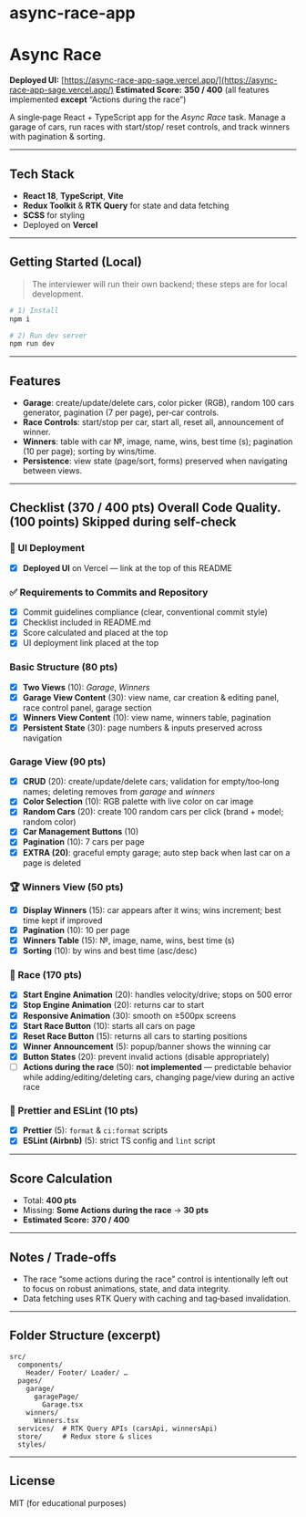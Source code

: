 # async-race-app
# Async Race

**Deployed UI:** [https://async-race-app-sage.vercel.app/](https://async-race-app-sage.vercel.app/)
**Estimated Score:** **350 / 400** (all features implemented **except** “Actions during the race”)

A single‑page React + TypeScript app for the *Async Race* task. Manage a garage of cars, run races with start/stop/ reset controls, and track winners with pagination & sorting.

---

## Tech Stack

* **React 18**, **TypeScript**, **Vite**
* **Redux Toolkit** & **RTK Query** for state and data fetching
* **SCSS** for styling
* Deployed on **Vercel**

---

## Getting Started (Local)

> The interviewer will run their own backend; these steps are for local development.

```bash
# 1) Install
npm i

# 2) Run dev server
npm run dev
```

---

## Features

* **Garage**: create/update/delete cars, color picker (RGB), random 100 cars generator, pagination (7 per page), per‑car controls.
* **Race Controls**: start/stop per car, start all, reset all, announcement of winner.
* **Winners**: table with car №, image, name, wins, best time (s); pagination (10 per page); sorting by wins/time.
* **Persistence**: view state (page/sort, forms) preserved when navigating between views.

---

## Checklist **(370 / 400 pts)** Overall Code Quality. (100 points) Skipped during self-check

### 🚀 UI Deployment

* [x] **Deployed UI** on Vercel — link at the top of this README

### ✅ Requirements to Commits and Repository

* [x] Commit guidelines compliance (clear, conventional commit style)
* [x] Checklist included in README.md
* [x] Score calculated and placed at the top
* [x] UI deployment link placed at the top

### Basic Structure (**80 pts**)

* [x] **Two Views** (10): *Garage*, *Winners*
* [x] **Garage View Content** (30): view name, car creation & editing panel, race control panel, garage section
* [x] **Winners View Content** (10): view name, winners table, pagination
* [x] **Persistent State** (30): page numbers & inputs preserved across navigation

### Garage View (**90 pts**)

* [x] **CRUD** (20): create/update/delete cars; validation for empty/too‑long names; deleting removes from *garage* and *winners*
* [x] **Color Selection** (10): RGB palette with live color on car image
* [x] **Random Cars** (20): create 100 random cars per click (brand + model; random color)
* [x] **Car Management Buttons** (10)
* [x] **Pagination** (10): 7 cars per page
* [x] **EXTRA (20)**: graceful empty garage; auto step back when last car on a page is deleted

### 🏆 Winners View (**50 pts**)

* [x] **Display Winners** (15): car appears after it wins; wins increment; best time kept if improved
* [x] **Pagination** (10): 10 per page
* [x] **Winners Table** (15): №, image, name, wins, best time (s)
* [x] **Sorting** (10): by wins and best time (asc/desc)

### 🚗 Race (**170 pts**)

* [x] **Start Engine Animation** (20): handles velocity/drive; stops on 500 error
* [x] **Stop Engine Animation** (20): returns car to start
* [x] **Responsive Animation** (30): smooth on ≥500px screens
* [x] **Start Race Button** (10): starts all cars on page
* [x] **Reset Race Button** (15): returns all cars to starting positions
* [x] **Winner Announcement** (5): popup/banner shows the winning car
* [x] **Button States** (20): prevent invalid actions (disable appropriately)
* [ ] **Actions during the race** (50): **not implemented** — predictable behavior while adding/editing/deleting cars, changing page/view during an active race

### 🎨 Prettier and ESLint (**10 pts**)

* [x] **Prettier** (5): `format` & `ci:format` scripts
* [x] **ESLint (Airbnb)** (5): strict TS config and `lint` script

---

## Score Calculation

* Total: **400 pts**
* Missing: **Some Actions during the race** → **30 pts**
* **Estimated Score:** **370 / 400**

---

## Notes / Trade‑offs

* The race “some actions during the race” control is intentionally left out to focus on robust animations, state, and data integrity.
* Data fetching uses RTK Query with caching and tag‑based invalidation.

---

## Folder Structure (excerpt)

```
src/
  components/
    Header/ Footer/ Loader/ …
  pages/
    garage/
      garagePage/
        Garage.tsx
    winners/
      Winners.tsx
  services/  # RTK Query APIs (carsApi, winnersApi)
  store/     # Redux store & slices
  styles/
```

---

## License

MIT (for educational purposes)
